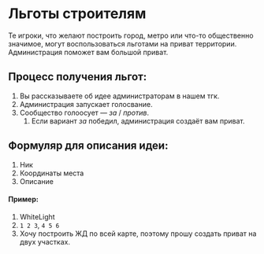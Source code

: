 # Льготы строителям

Те игроки, что желают построить город, метро или что-то общественно значимое, могут воспользоваться льготами на приват территории. Администрация поможет вам большой приват.

## Процесс получения льгот:
1. Вы рассказываете об идее администраторам в нашем тгк.
1. Администрация запускает голосвание.
1. Сообщество голоосует — _за_ / _против_.
    1. Если вариант _за_ победил, администрация создаёт вам приват.

## Формуляр для описания идеи:
1. Ник
2. Координаты места
3. Описание

#### Пример:
1. WhiteLight
1. `1 2 3`, `4 5 6`
1. Хочу построить ЖД по всей карте, поэтому прошу создать приват на двух участках. 